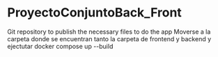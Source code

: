 # ProyectoConjuntoBack_Front
 Git repository to publish the necessary files to do the app
Moverse a la carpeta donde se encuentran tanto la carpeta de frontend y backend y ejectutar docker compose up --build
